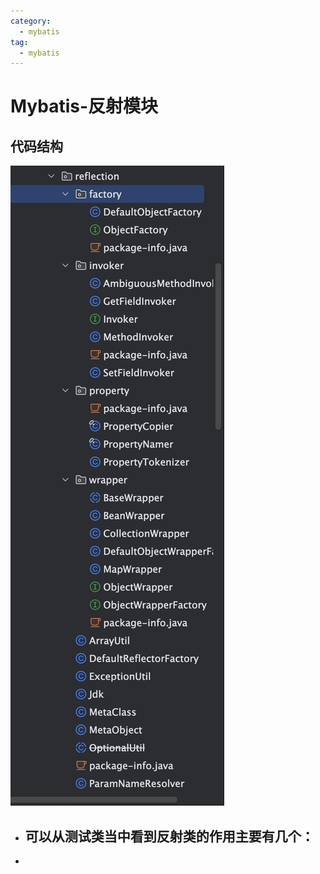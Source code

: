 ```yaml
---
category:
  - mybatis
tag:
  - mybatis
---
```


# Mybatis-反射模块

## 代码结构

![image-20240415212919270](images/image-20240415212919270.png)

- 可以从测试类当中看到反射类的作用主要有几个：
  - 
- 